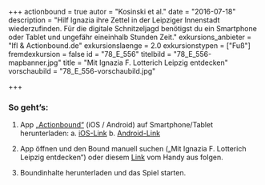 +++
actionbound = true
autor = "Kosinski et al."
date = "2016-07-18"
description = "Hilf Ignazia ihre Zettel in der Leipziger Innenstadt wiederzufinden. Für die digitale Schnitzeljagd benötigst du ein Smartphone oder Tablet und ungefähr eineinhalb Stunden Zeit."
exkursions_anbieter = "Ifl & Actionbound.de"
exkursionslaenge = 2.0
exkursionstypen = ["Fuß"]
fremdexkursion = false
id = "78_E_556"
titelbild = "78_E_556-mapbanner.jpg"
title = "Mit Ignazia F. Lotterich Leipzig entdecken"
vorschaubild = "78_E_556-vorschaubild.jpg"

+++

### So geht’s:

1) App [„Actionbound“](https://actionbound.com/download) (iOS / Android) auf Smartphone/Tablet herunterladen:
a. [iOS-Link](https://itunes.apple.com/de/app/actionbound/id582660833)
b. [Android-Link](https://play.google.com/store/apps/details?id=de.actionbound&hl=de)

2) App öffnen und den Bound manuell suchen („Mit Ignazia F. Lotterich Leipzig entdecken“) oder diesem [Link](actionbound://bound/ifl-leipzigentdecken) vom Handy aus folgen.

3) Boundinhalte herunterladen und das Spiel starten.